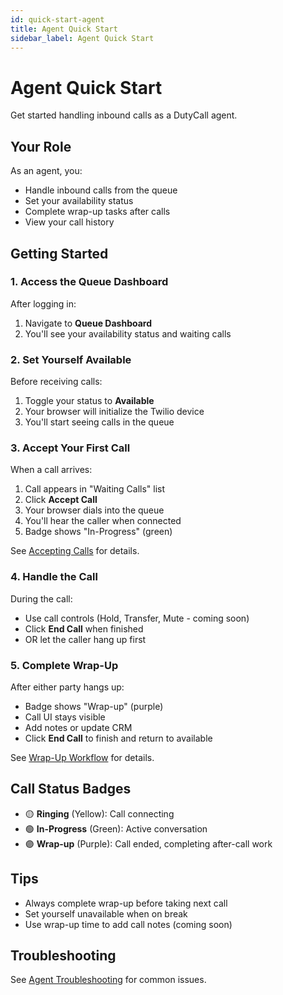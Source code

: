 ```yaml
---
id: quick-start-agent
title: Agent Quick Start
sidebar_label: Agent Quick Start
---
```


# Agent Quick Start

Get started handling inbound calls as a DutyCall agent.

## Your Role

As an agent, you:
- Handle inbound calls from the queue
- Set your availability status
- Complete wrap-up tasks after calls
- View your call history

## Getting Started

### 1. Access the Queue Dashboard

After logging in:
1. Navigate to **Queue Dashboard**
2. You'll see your availability status and waiting calls

### 2. Set Yourself Available

Before receiving calls:
1. Toggle your status to **Available**
2. Your browser will initialize the Twilio device
3. You'll start seeing calls in the queue

### 3. Accept Your First Call

When a call arrives:

1. Call appears in "Waiting Calls" list
2. Click **Accept Call**
3. Your browser dials into the queue
4. You'll hear the caller when connected
5. Badge shows "In-Progress" (green)

See [Accepting Calls](/voice/inbound/agent/accepting-calls) for details.

### 4. Handle the Call

During the call:
- Use call controls (Hold, Transfer, Mute - coming soon)
- Click **End Call** when finished
- OR let the caller hang up first

### 5. Complete Wrap-Up

After either party hangs up:
- Badge shows "Wrap-up" (purple)
- Call UI stays visible
- Add notes or update CRM
- Click **End Call** to finish and return to available

See [Wrap-Up Workflow](/voice/inbound/agent/wrap-up-workflow) for details.

## Call Status Badges

- 🟡 **Ringing** (Yellow): Call connecting
- 🟢 **In-Progress** (Green): Active conversation
- 🟣 **Wrap-up** (Purple): Call ended, completing after-call work

## Tips

- Always complete wrap-up before taking next call
- Set yourself unavailable when on break
- Use wrap-up time to add call notes (coming soon)

## Troubleshooting

See [Agent Troubleshooting](/voice/inbound/agent/troubleshooting) for common issues.
